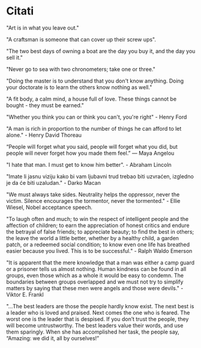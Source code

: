 # Citati

"Art is in what you leave out."

"A craftsman is someone that can cover up their screw ups".

"The two best days of owning a boat are the day you buy it, and the day you sell it."

"Never go to sea with two chronometers; take one or three."

"Doing the master is to understand that you don't know anything. Doing your doctorate is to learn the others know nothing as well."

"A fit body, a calm mind, a house full of love. These things cannot be bought - they must be earned."

"Whether you think you can or think you can't, you're right" - Henry Ford

"A man is rich in proportion to the number of things he can afford to let alone." - Henry David Thoreau

“People will forget what you said, people will forget what you did, but people will never forget how you made them feel.” — Maya Angelou

"I hate that man. I must get to know him better". - Abraham Lincoln

"Imate li jasnu viziju kako bi vam ljubavni trud trebao biti uzvraćen, izgledno je da će biti uzaludan." - Darko Macan

"We must always take sides. Neutrality helps the oppressor, never the victim. Silence encourages the tormentor, never the tormented." - Ellie Wiesel, Nobel acceptance speech.

"To laugh often and much; to win the respect of intelligent people and the affection of children; to earn the appreciation of honest critics and endure the betrayal of false friends; to appreciate beauty; to find the best in others; the leave the world a little better, whether by a healthy child, a garden patch, or a redeemed social condition; to know even one life has breathed easier because you lived. This is to be successful." - Ralph Waldo Emerson

"It is apparent that the mere knowledge that a man was either a camp guard or a prisoner tells us almost nothing. Human kindness can be found in all groups, even those which as a whole it would be easy to condemn. The boundaries between groups overlapped and we must not try to simplify matters by saying that these men were angels and those were devils." - Viktor E. Frankl

"...The best leaders are those the people hardly know exist.
The next best is a leader who is loved and praised.
Next comes the one who is feared.
The worst one is the leader that is despised.
If you don’t trust the people,
they will become untrustworthy.
The best leaders value their words, and use them sparingly.
When she has accomplished her task,
the people say, “Amazing: we did it, all by ourselves!”
